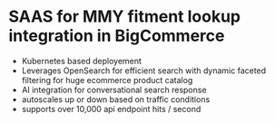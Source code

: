 # SAAS for MMY fitment lookup integration in BigCommerce

- Kubernetes based deployement
- Leverages OpenSearch for efficient search with dynamic faceted filtering for huge ecommerce product catalog
- AI integration for conversational search response
- autoscales up or down based on traffic conditions
- supports over 10,000 api endpoint hits / second